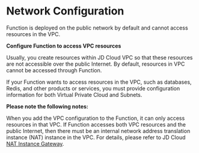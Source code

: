 # Network Configuration

Function is deployed on the public network by default and cannot access resources in the VPC.

 
**Configure Function to access VPC resources**

Usually, you create resources within JD Cloud VPC so that these resources are not accessible over the public Internet. By default, resources in VPC cannot be accessed through Function.

If your Function wants to access resources in the VPC, such as databases, Redis, and other products or services, you must provide configuration information for both Virtual Private Cloud and Subnets.

**Please note the following notes:**

When you add the VPC configuration to the Function, it can only access resources in that VPC. If Function accesses both VPC resources and the public Internet, then there must be an internal network address translation instance (NAT) instance in the VPC. For details, please refer to JD Cloud [NAT Instance Gateway](https://docs.jdcloud.com/cn/virtual-private-cloud/nat-instance-gateway).
